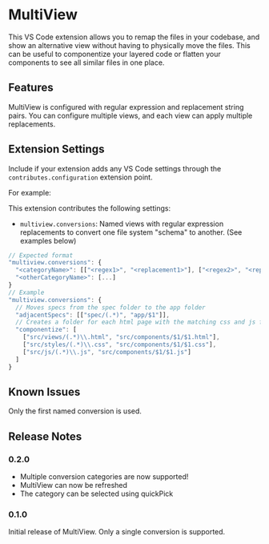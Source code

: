 # MultiView

This VS Code extension allows you to remap the files in your codebase, and show an alternative view without having to physically move the files. This can be useful to componentize your layered code or flatten your components to see all similar files in one place.

## Features

MultiView is configured with regular expression and replacement string pairs. You can configure multiple views, and each view can apply multiple replacements.

<!-- TODO: add examples here -->


## Extension Settings

Include if your extension adds any VS Code settings through the `contributes.configuration` extension point.

For example:

This extension contributes the following settings:

* `multiview.conversions`: Named views with regular expression replacements to convert one file system "schema" to another. (See examples below)


```js
// Expected format
"multiview.conversions": {
  "<categoryName>": [["<regex1>", "<replacement1>"], ["<regex2>", "<replacement2>"], ...],
  "<otherCategoryName>": [...]
}
// Example
"multiview.conversions": {
  // Moves specs from the spec folder to the app folder
  "adjacentSpecs": [["spec/(.*)", "app/$1"]],
  // Creates a folder for each html page with the matching css and js files
  "componentize": [
    ["src/views/(.*)\\.html", "src/components/$1/$1.html"],
    ["src/styles/(.*)\\.css", "src/components/$1/$1.css"],
    ["src/js/(.*)\\.js", "src/components/$1/$1.js"]
  ]
}
```


## Known Issues

Only the first named conversion is used. 

## Release Notes

### 0.2.0

- Multiple conversion categories are now supported!
- MultiView can now be refreshed
- The category can be selected using quickPick

### 0.1.0

Initial release of MultiView. Only a single conversion is supported.


<!-- TODO: Ensure that you've read through the extensions guidelines and follow the best practices for creating your extension. (https://code.visualstudio.com/api/references/extension-guidelines) -->
